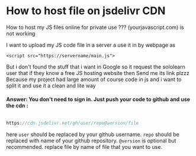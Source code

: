 # How to host file on jsdelivr CDN

How to host my JS files online for private use ??? (yourjavascript.com) is not working

I want to upload my JS code file in a server a use it in by webpage as 

```
<script src="https://servername/main.js">
```

But i don't found the stuff that i want in Google so it request the sololearn user that if they know a free JS hosting website then Send me its link plzzz
Because my project had large amount of course code in js and i want to split it and use it a clean and lite way

#### Answer: You don't need to sign in. Just push your code to github and use the cdn :

```jsx

https://cdn.jsdelivr.net/gh/user/repo@version/file

```

here `user` should be replaced by your github username. `repo` should be replaced with name of your github repository. `@version` is optional but recommended. replace file by name of file that you want to use.
